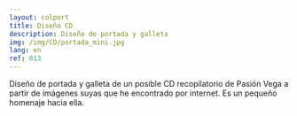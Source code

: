 ```yaml
---
layout: colport
title: Diseño CD
description: Diseño de portada y galleta 
img: /img/CD/portada_mini.jpg
lang: en
ref: 013
---
```


Diseño de portada y galleta de un posible CD recopilatorio de Pasión Vega a partir de imágenes suyas que he encontrado por internet. Es un pequeño homenaje hacia ella.

<div class="section group">
        <div class="col span_1_of_12"></div>
        <div class="col span_10_of_12">
	  <img class="image_enlarge" src="{{ site.baseurl }}/img/CD/portada.jpg" alt=""/>
	</div>
</div>
<div class="section group">
        <div class="col span_3_of_12">
	</div>
        <div class="col span_6_of_12">
	  <img class="image_enlarge" src="{{ site.baseurl }}/img/CD/galleta.jpg" alt=""/>
	</div>
</div>
